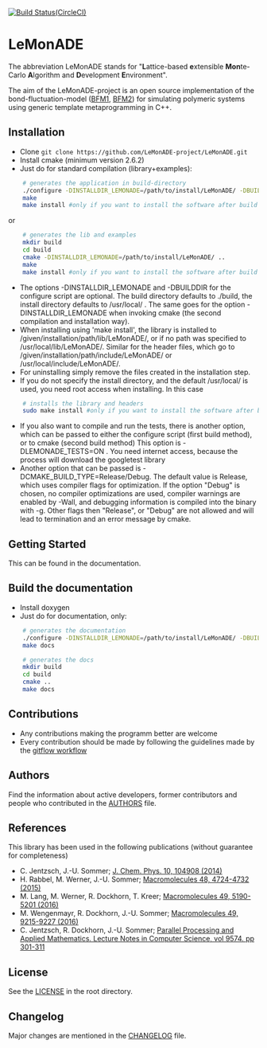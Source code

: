 [![Build Status(CircleCI)](https://circleci.com/gh/LeMonADE-project/LeMonADE.svg?style=svg)](https://circleci.com/gh/LeMonADE-project/LeMonADE)
# LeMonADE 
The abbreviation LeMonADE stands for 
"**L**attice-based **e**xtensible **Mon**te-Carlo **A**lgorithm and **D**evelopment **E**nvironment".

The aim of the LeMonADE-project is an open source implementation of the 
bond-fluctuation-model ([BFM1], [BFM2]) for simulating polymeric systems using generic
template metaprogramming in C++. 

[BFM1]: http://dx.doi.org/10.1021/ma00187a030  "I. Carmesin, K. Kremer; Macromolecules 21, 2819-2823 (1988)"
 
[BFM2]: http://dx.doi.org/10.1063/1.459901 "H. P. Deutsch, K. Binder; J. Chem. Phys. 94, 2294-2304 (1990)"


## Installation

* Clone `git clone https://github.com/LeMonADE-project/LeMonADE.git`
* Install cmake (minimum version 2.6.2)
* Just do for standard compilation (library+examples):

````sh
    # generates the application in build-directory
    ./configure -DINSTALLDIR_LEMONADE=/path/to/install/LeMonADE/ -DBUILDDIR=/path/to/build/ 
    make
    make install #only if you want to install the software after build
````

 or
 
````sh
    # generates the lib and examples
    mkdir build
    cd build
    cmake -DINSTALLDIR_LEMONADE=/path/to/install/LeMonADE/ ..
    make
    make install #only if you want to install the software after build
````

* The options -DINSTALLDIR_LEMONADE and -DBUILDDIR for the configure script are 
  optional. The build directory defaults to ./build, the install directory defaults
  to /usr/local/ . The same goes for the option -DINSTALLDIR_LEMONADE when invoking 
  cmake (the second compilation and installation way).
* When installing using 'make install', the library is installed to
  /given/installation/path/lib/LeMonADE/, or if no path was specified to
  /usr/local/lib/LeMonADE/. Similar for the header files, which go to
  /given/installation/path/include/LeMonADE/ or /usr/local/include/LeMonADE/.
* For uninstalling simply remove the files created in the installation step.
* If you do not specify the install directory, and the default /usr/local/ is used,
  you need root access when installing. In this case

````sh
    # installs the library and headers
    sudo make install #only if you want to install the software after build
````
* If you also want to compile and run the tests, there is another option, which can be
  passed to either the configure script (first build method), or to cmake (second build method)
  This option is -DLEMONADE_TESTS=ON . You need internet access, because the process will
  download the googletest library
* Another option that can be passed is -DCMAKE_BUILD_TYPE=Release/Debug. The default value 
  is Release, which uses compiler flags for optimization. If the option "Debug" is chosen,
  no compiler optimizations are used, compiler warnings are enabled by -Wall, and 
  debugging information is compiled into the binary with -g. Other flags then "Release",
  or "Debug" are not allowed and will lead to termination and an error message by cmake.

## Getting Started

This can be found in the documentation.


## Build the documentation

* Install doxygen 
* Just do for documentation, only:

````sh
    # generates the documentation
    ./configure -DINSTALLDIR_LEMONADE=/path/to/install/LeMonADE/ -DBUILDDIR=/path/to/build/ 
    make docs
````


```sh
    # generates the docs
    mkdir build
    cd build
    cmake ..
    make docs
```


## Contributions

* Any contributions making the programm better are welcome
* Every contribution should be made by following the guidelines made by the [gitflow workflow](https://www.atlassian.com/git/tutorials/comparing-workflows/gitflow-workflow)


## Authors

Find the information about active developers, former contributors and people who contributed in the [AUTHORS](AUTHORS.md) file.

## References

This library has been used in the following publications (without guarantee for completeness)
* C. Jentzsch, J.-U. Sommer; [J. Chem. Phys. 10, 104908 (2014)](http://dx.doi.org/10.1063/1.4895555)    
* H. Rabbel, M. Werner, J.-U. Sommer; [Macromolecules 48, 4724-4732 (2015)](http://dx.doi.org/10.1021/acs.macromol.5b00720)
* M. Lang, M. Werner, R. Dockhorn, T. Kreer; [Macromolecules 49, 5190-5201 (2016)](http://dx.doi.org/10.1021/acs.macromol.6b00761)
* M. Wengenmayr, R. Dockhorn, J.-U. Sommer; [Macromolecules 49, 9215-9227 (2016)](http://dx.doi.org/10.1021/acs.macromol.6b01712)
* C. Jentzsch, R. Dockhorn, J.-U. Sommer; [Parallel Processing and Applied Mathematics. Lecture Notes in Computer Science, vol 9574. pp 301-311](http://dx.doi.org/10.1007/978-3-319-32152-3_28)

## License

See the [LICENSE](LICENSE) in the root directory.

## Changelog

Major changes are mentioned in the [CHANGELOG](CHANGELOG.md) file.
